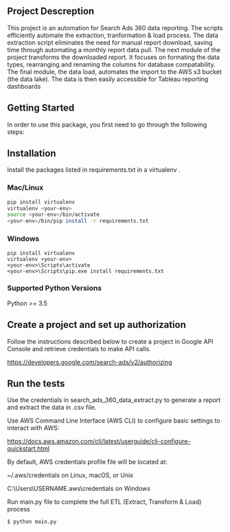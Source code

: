##  Project Descreption
  
This project is an automation for Search Ads 360 data reporting.  The scripts efficiently automate the extraction, tranformation & load process.
The data extraction script eliminates the need for manual report download, saving time through automating a monthly report data pull. The next module of the project transforms the downloaded report.  It focuses on formating the data types, rearranging and renaming the columns for database compatability.
The final module, the data load, automates the import to the AWS s3 bucket (the data lake).  The data is then easily accessible for Tableau reporting dashboards

##  Getting Started

In order to use this package, you first need to go through the following steps:

##  Installation

Install the packages listed in requirements.txt in a virtualenv .

###  Mac/Linux
  
```bash
pip install virtualenv
virtualenv <your-env>
source <your-env>/bin/activate
<your-env>/bin/pip install -r requirements.txt
```
  
###  Windows

```
pip install virtualenv
virtualenv <your-env>
<your-env>\Scripts\activate
<your-env>\Scripts\pip.exe install requirements.txt
```

###  Supported Python Versions

Python >= 3.5


##  Create a project and set up authorization
  
Follow the instructions described below to create a project in Google API Console and retrieve credentials to make API calls.

https://developers.google.com/search-ads/v2/authorizing

##  Run the tests

Use the credentials in search_ads_360_data_extract.py to generate a report and extract the data in .csv file. 

Use AWS Command Line Interface (AWS CLI) to configure basic settings to interact with AWS:

https://docs.aws.amazon.com/cli/latest/userguide/cli-configure-quickstart.html

By default, AWS credentials profile file will be located at:

~/.aws/credentials on Linux, macOS, or Unix

C:\Users\USERNAME\.aws\credentials on Windows


Run main.py file to complete the full ETL (Extract, Transform & Load) process

```bash
$ python main.py
```




